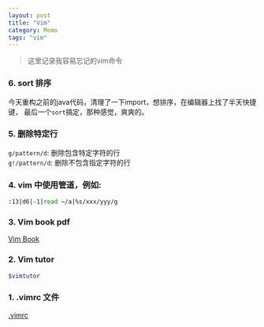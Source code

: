 ```yaml
---
layout: post
title: "Vim"
category: Memo
tags: "vim"
---
```


> 这里记录我容易忘记的vim命令

<!-- more -->

### 6. sort 排序
今天重构之前的java代码，清理了一下import，想排序，在编辑器上找了半天快捷键，
最后一个`sort`搞定，那种感觉，爽爽的。

### 5. 删除特定行
`g/pattern/d`: 删除包含特定字符的行  
`g!/pattern/d`: 删除不包含指定字符的行

### 4. vim 中使用管道，例如:

```sh
:13|d6|-1|read ~/a|%s/xxx/yyy/g
```

### 3. Vim book pdf
[Vim Book](ftp://ftp.vim.org/pub/vim/doc/book/vimbook-OPL.pdf)

### 2. Vim tutor

```sh
$vimtutor
```
### 1. .vimrc 文件  
[.vimrc](https://github.com/zddhub/.dotfiles/blob/master/vim/.vimrc)
